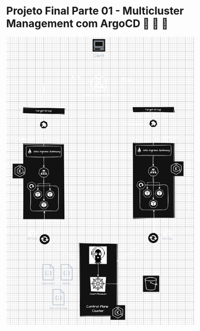 # Projeto Final Parte 01 - Multicluster Management com ArgoCD :rocket: :rocket: :rocket: 


![ArgoCD](/assets/projeto-final-argocd-workload.drawio.png)